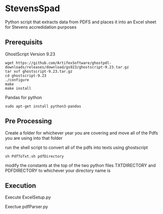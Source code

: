 # StevensSpad
Python script that extracts data from PDFS and places it into an Excel sheet for Stevens accredidation purposes

## Prerequisits
GhostScript Version 9.23

```
wget https://github.com/ArtifexSoftware/ghostpdl-downloads/releases/download/gs923/ghostscript-9.23.tar.gz
tar xvf ghostscript-9.23.tar.gz
cd ghostscript-9.23
./configure
make
make install
```

Pandas for python 

```
sudo apt-get install python3-pandas
```

## Pre Processing

Create a folder for whichever year you are covering and move all of the Pdfs you are using into that folder

run the shell script to convert all of the pdfs into texts using ghostscript

``` sh PdfToTxt.sh pdfDirectory ```

modify the constants at the top of the two python files TXTDIRECTORY and PDFDIRECTORY to whichever your directory name is

## Execution

Execute ExcelSetup.py

Exectue pdfParser.py
